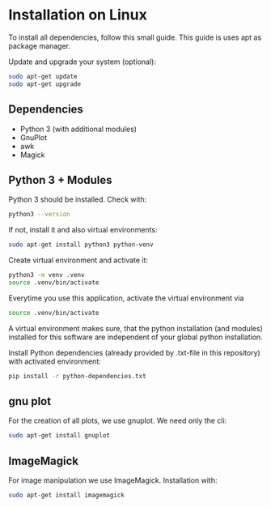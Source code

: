 # Installation on Linux

To install all dependencies, follow this small guide.
This guide is uses apt as package manager.

Update and upgrade your system (optional):
```bash
sudo apt-get update 
sudo apt-get upgrade
```

## Dependencies

* Python 3 (with additional modules)
* GnuPlot
* awk
* Magick

## Python 3 + Modules

Python 3 should be installed. Check with:

```bash
python3 --version
```

If not, install it and also virtual environments:

```bash
sudo apt-get install python3 python-venv
```

Create virtual environment and activate it:

```bash
python3 -m venv .venv
source .venv/bin/activate
```
Everytime you use this application, activate
the virtual environment via
```bash
source .venv/bin/activate
```
A virtual environment makes sure, that the 
python installation (and modules) installed for this software are independent of your global python
installation.


Install Python dependencies (already provided
by .txt-file in this repository) with activated
environment:

```bash
pip install -r python-dependencies.txt
```

## gnu plot
For the creation of all plots, we use gnuplot.
We need only the cli:

```bash
sudo apt-get install gnuplot
```

## ImageMagick
For image manipulation we use ImageMagick.
Installation with:
```bash
sudo apt-get install imagemagick
```

